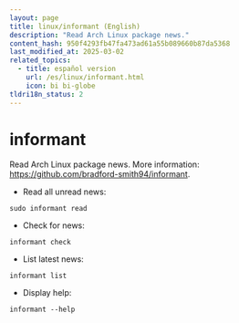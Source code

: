 ```yaml
---
layout: page
title: linux/informant (English)
description: "Read Arch Linux package news."
content_hash: 950f4293fb47fa473ad61a55b089660b87da5368
last_modified_at: 2025-03-02
related_topics:
  - title: español version
    url: /es/linux/informant.html
    icon: bi bi-globe
tldri18n_status: 2
---
```

# informant

Read Arch Linux package news.
More information: <https://github.com/bradford-smith94/informant>.

- Read all unread news:

`sudo informant read`

- Check for news:

`informant check`

- List latest news:

`informant list`

- Display help:

`informant --help`
